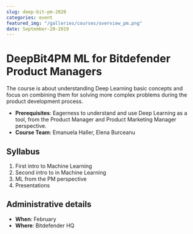 ```yaml
---
slug: deep-bit-pm-2020
categories: event
featured_img: "/galleries/courses/overview_pm.png"
date: September-20-2019
---
```


# DeepBit4PM <span>ML for Bitdefender Product Managers</span>

The course is about understanding Deep Learning basic concepts and focus on combining them for solving more complex problems during the product development process.

- **Prerequisites**: Eagerness to understand and use Deep Learning as a tool, from the Product Manager and Product Marketing Manager perspective.
- **Course Team**: Emanuela Haller, Elena Burceanu

## Syllabus

1. First intro to Machine Learning
2. Second intro to in Machine Learning
3. ML from the PM perspective
4. Presentations

## Administrative details

- **When**: February
- **Where**: Bitdefender HQ
<!-- - [**Course Materials**](https://drive.google.com/drive/folders/1uhIeJkTpeK7Q44nG3LJmjUsbWL3zXpsm?usp=sharing) -->
